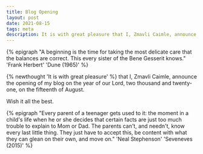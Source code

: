 ```yaml
---
title: Blog Opening
layout: post
date: 2021-08-15
tags: meta
description: It is with great pleasure that I, Zmavli Caimle, announce the opening of my blog.
---
```

{% epigraph "A beginning is the time for taking the most delicate care that the balances are correct. This every sister of the Bene Gesserit knows." 'Frank Herbert' 'Dune (1965)' %}

{% newthought 'It is with great pleasure' %} that I, Zmavli Caimle, announce the opening of my blog on the year of our Lord, two thousand and twenty-one, on the fifteenth of August.

Wish it all the best.

{% epigraph "Every parent of a teenager gets used to it: the moment in a child's life when he or she decides that certain facts are just too much trouble to explain to Mom or Dad. The parents can't, and needn't, know every last little thing. They just have to accept this, be content with what they can glean on their own, and move on." 'Neal Stephenson' 'Seveneves (2015)' %}

